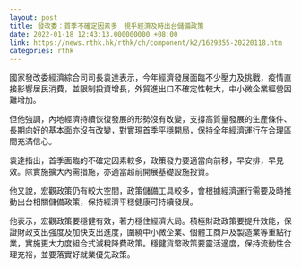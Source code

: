 ```yaml
---
layout: post
title: 發改委：首季不確定因素多　視乎經濟及時出台儲備政策
date: 2022-01-18 12:43:13.000000000 +08:00
link: https://news.rthk.hk/rthk/ch/component/k2/1629355-20220118.htm
categories: rthk
---
```


國家發改委經濟綜合司司長袁達表示，今年經濟發展面臨不少壓力及挑戰，疫情直接影響居民消費，並限制投資增長，外貿進出口不確定性較大，中小微企業經營困難增加。

但他強調，內地經濟持續恢復發展的形勢沒有改變，支撐高質量發展的生產條件、長期向好的基本面亦沒有改變，對實現首季平穩開局，保持全年經濟運行在合理區間充滿信心。

袁達指出，首季面臨的不確定因素較多，政策發力要適當向前移，早安排，早見效。除實施擴大內需措施，亦適當超前開展基礎設施投資。

他又說，宏觀政策仍有較大空間，政策儲備工具較多，會根據經濟運行需要及時推動出台相關儲備政策，保持經濟平穩健康可持續發展。

他表示，宏觀政策要穩健有效，著力穩住經濟大局。積極財政政策要提升效能，保證財政支出強度及加快支出進度，圍繞中小微企業、個體工商戶及製造業等重點行業，實施更大力度組合式減稅降費政策。穩健貨幣政策要靈活適度，保持流動性合理充裕，並要落實好就業優先政策。
